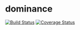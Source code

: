 # dominance

[![Build Status](https://travis-ci.org/ksons/dominance.svg)](https://travis-ci.org/ksons/dominance)
[![Coverage Status](https://coveralls.io/repos/ksons/dominance/badge.svg?branch=travis&service=github)](https://coveralls.io/github/ksons/dominance?branch=travis)
